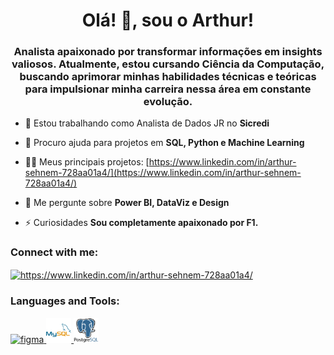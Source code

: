 <h1 align="center">Olá! 👋, sou o Arthur!</h1>
<h3 align="center">Analista apaixonado por transformar informações em insights valiosos. Atualmente, estou cursando Ciência da Computação, buscando aprimorar minhas habilidades técnicas e teóricas para impulsionar minha carreira nessa área em constante evolução.</h3>

- 🔭 Estou trabalhando como Analista de Dados JR no **Sicredi**

- 🤝 Procuro ajuda para projetos em **SQL, Python e Machine Learning**

- 👨‍💻 Meus principais projetos: [https://www.linkedin.com/in/arthur-sehnem-728aa01a4/](https://www.linkedin.com/in/arthur-sehnem-728aa01a4/)

- 💬 Me pergunte sobre **Power BI, DataViz e Design**

- ⚡ Curiosidades **Sou completamente apaixonado por F1.**

<h3 align="left">Connect with me:</h3>
<p align="left">
<a href="https://linkedin.com/in/https://www.linkedin.com/in/arthur-sehnem-728aa01a4/" target="blank"><img align="center" src="https://raw.githubusercontent.com/rahuldkjain/github-profile-readme-generator/master/src/images/icons/Social/linked-in-alt.svg" alt="https://www.linkedin.com/in/arthur-sehnem-728aa01a4/" height="30" width="40" /></a>
</p>

<h3 align="left">Languages and Tools:</h3>
<p align="left"> <a href="https://www.figma.com/" target="_blank" rel="noreferrer"> <img src="https://www.vectorlogo.zone/logos/figma/figma-icon.svg" alt="figma" width="40" height="40"/> </a> <a href="https://www.mysql.com/" target="_blank" rel="noreferrer"> <img src="https://raw.githubusercontent.com/devicons/devicon/master/icons/mysql/mysql-original-wordmark.svg" alt="mysql" width="40" height="40"/> </a> <a href="https://www.postgresql.org" target="_blank" rel="noreferrer"> <img src="https://raw.githubusercontent.com/devicons/devicon/master/icons/postgresql/postgresql-original-wordmark.svg" alt="postgresql" width="40" height="40"/> </a> </p>
